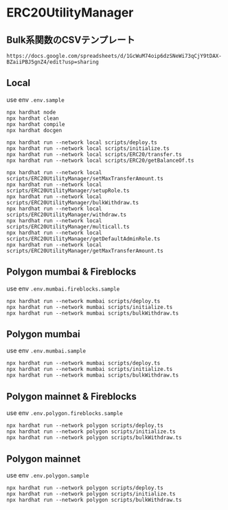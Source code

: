 # ERC20UtilityManager

## Bulk系関数のCSVテンプレート

```
https://docs.google.com/spreadsheets/d/1GcWuM74oip6dzSNeWi73qCjY9tDAX-BZaiiPBJ5gnZ4/edit?usp=sharing
```

## Local

use env `.env.sample`

```shell
npx hardhat node
npx hardhat clean
npx hardhat compile
npx hardhat docgen

npx hardhat run --network local scripts/deploy.ts
npx hardhat run --network local scripts/initialize.ts
npx hardhat run --network local scripts/ERC20/transfer.ts
npx hardhat run --network local scripts/ERC20/getBalanceOf.ts

npx hardhat run --network local scripts/ERC20UtilityManager/setMaxTransferAmount.ts
npx hardhat run --network local scripts/ERC20UtilityManager/setupRole.ts
npx hardhat run --network local scripts/ERC20UtilityManager/bulkWithdraw.ts
npx hardhat run --network local scripts/ERC20UtilityManager/withdraw.ts
npx hardhat run --network local scripts/ERC20UtilityManager/multicall.ts
npx hardhat run --network local scripts/ERC20UtilityManager/getDefaultAdminRole.ts
npx hardhat run --network local scripts/ERC20UtilityManager/getMaxTransferAmount.ts
```

## Polygon mumbai & Fireblocks

use env `.env.mumbai.fireblocks.sample`

```shell
npx hardhat run --network mumbai scripts/deploy.ts
npx hardhat run --network mumbai scripts/initialize.ts
npx hardhat run --network mumbai scripts/bulkWithdraw.ts
```

## Polygon mumbai

use env `.env.mumbai.sample`

```shell
npx hardhat run --network mumbai scripts/deploy.ts
npx hardhat run --network mumbai scripts/initialize.ts
npx hardhat run --network mumbai scripts/bulkWithdraw.ts
```

## Polygon mainnet & Fireblocks

use env `.env.polygon.fireblocks.sample`

```shell
npx hardhat run --network polygon scripts/deploy.ts
npx hardhat run --network polygon scripts/initialize.ts
npx hardhat run --network polygon scripts/bulkWithdraw.ts
```

## Polygon mainnet

use env `.env.polygon.sample`

```shell
npx hardhat run --network polygon scripts/deploy.ts
npx hardhat run --network polygon scripts/initialize.ts
npx hardhat run --network polygon scripts/bulkWithdraw.ts
```
